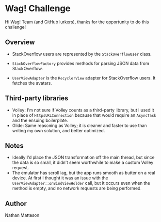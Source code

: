 # Wag! Challenge

Hi Wag! Team (and GitHub lurkers), thanks for the opportunity to do this challenge!

## Overview

- StackOverflow users are represented by the `StackOverflowUser` class.

- `StackOverflowFactory` provides methods for parsing JSON data from StackOverflow.

- `UserViewAdapter` is the `RecyclerView` adapter for StackOverflow users. It fetches the avatars.

## Third-party libraries

- Volley: I'm not sure if Volley counts as a third-party library, but I used it in place of `HttpsURLConnection` 
because that would require an `AsyncTask` and the ensuing boilerplate.
- Glide: Same reasoning as Volley; it is cleaner and faster to use than writing my own solution, and better optimized.

## Notes

- Ideally I'd place the JSON transformation off the main thread, but since the data is so small, it 
didn't seem worthwhile to make a custom Volley request.
- The emulator has scroll lag, but the app runs smooth as butter on a real device. At first I thought it was an issue
with the `UserViewAdapter::onBindViewHolder` call, but it occurs even when the method is empty, and no network
requests are being performed.

## Author

Nathan Matteson